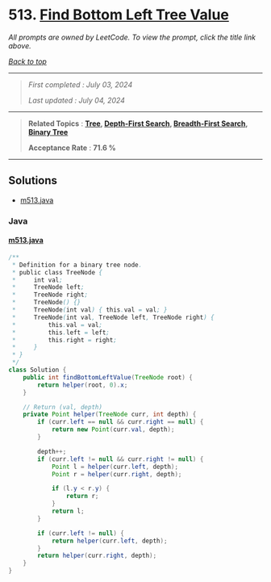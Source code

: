 # 513. [Find Bottom Left Tree Value](<https://leetcode.com/problems/find-bottom-left-tree-value>)

*All prompts are owned by LeetCode. To view the prompt, click the title link above.*

*[Back to top](<../README.md>)*

------

> *First completed : July 03, 2024*
>
> *Last updated : July 04, 2024*

------

> **Related Topics** : **[Tree](<by_topic/Tree.md>), [Depth-First Search](<by_topic/Depth-First Search.md>), [Breadth-First Search](<by_topic/Breadth-First Search.md>), [Binary Tree](<by_topic/Binary Tree.md>)**
>
> **Acceptance Rate** : **71.6 %**

------

## Solutions

- [m513.java](<../my-submissions/m513.java>)
### Java
#### [m513.java](<../my-submissions/m513.java>)
```Java
/**
 * Definition for a binary tree node.
 * public class TreeNode {
 *     int val;
 *     TreeNode left;
 *     TreeNode right;
 *     TreeNode() {}
 *     TreeNode(int val) { this.val = val; }
 *     TreeNode(int val, TreeNode left, TreeNode right) {
 *         this.val = val;
 *         this.left = left;
 *         this.right = right;
 *     }
 * }
 */
class Solution {
    public int findBottomLeftValue(TreeNode root) {
        return helper(root, 0).x;
    }

    // Return (val, depth)
    private Point helper(TreeNode curr, int depth) {
        if (curr.left == null && curr.right == null) {
            return new Point(curr.val, depth);
        }

        depth++;
        if (curr.left != null && curr.right != null) {
            Point l = helper(curr.left, depth);
            Point r = helper(curr.right, depth);

            if (l.y < r.y) {
                return r;
            }
            return l;
        }

        if (curr.left != null) {
            return helper(curr.left, depth);
        }
        return helper(curr.right, depth);
    }
}
```

